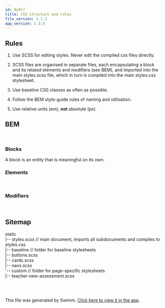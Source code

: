 ```yaml
---
id: 8y9c7
title: CSS structure and rules
file_version: 1.1.2
app_version: 1.3.0
---
```


## Rules

1.  Use SCSS for editing styles. Never edit the compiled css files directly.
    
2.  SCSS files are organised in separate files, each encapsulating a block and its related elements and modifiers (see BEM), and imported into the main styles.scss file, which in turn is compiled into the main styles.css stylesheet.
    
3.  Use baseline CSS classes as often as possible.
    
4.  Follow the BEM style-guide rules of naming and utilisation.
    
5.  Use relative units (em), **not** absolute (px).
    

## BEM

<br/>

### Blocks

A block is an entity that is meaningful on its own.

### Elements

<br/>

### Modifiers

<br/>

## Sitemap

static<br/>
|-- styles.scss // main document, imports all subdocuments and compiles to styles.css<br/>
|-- baseline // folder for baseline stylesheets<br/>
|-- buttons.scss<br/>
|-- cards.scss<br/>
|-- navs.scss<br/>
'-- custom // folder for page-specific stylesheets<br/>
|-- teacher-new-assessment.scss

<br/>

<br/>

This file was generated by Swimm. [Click here to view it in the app](https://app.swimm.io/repos/Z2l0aHViJTNBJTNBdnVyZGVybWVnJTNBJTNBVGhvbWFzU3RvcmhhdWc=/docs/8y9c7).

